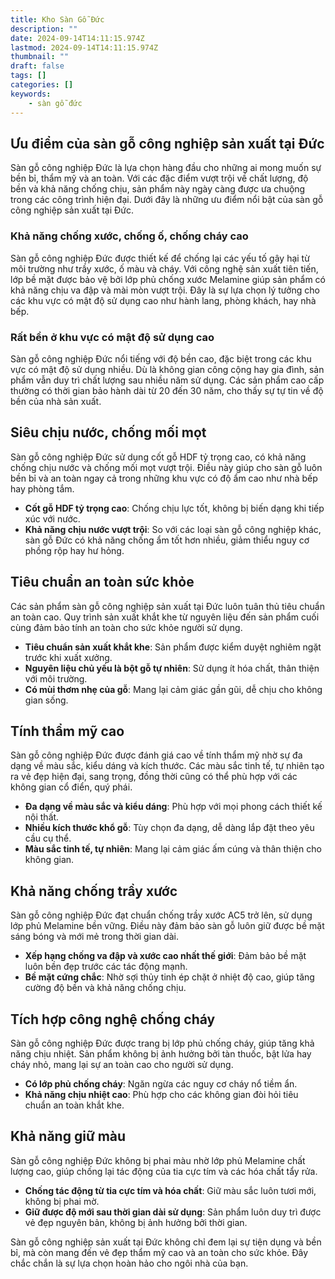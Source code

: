 ```yaml
---
title: Kho Sàn Gỗ Đức
description: ""
date: 2024-09-14T14:11:15.974Z
lastmod: 2024-09-14T14:11:15.974Z
thumbnail: ""
draft: false
tags: []
categories: []
keywords:
    - sàn gỗ đức
---
```

## Ưu điểm của sàn gỗ công nghiệp sản xuất tại Đức

Sàn gỗ công nghiệp Đức là lựa chọn hàng đầu cho những ai mong muốn sự bền bỉ, thẩm mỹ và an toàn. Với các đặc điểm vượt trội về chất lượng, độ bền và khả năng chống chịu, sản phẩm này ngày càng được ưa chuộng trong các công trình hiện đại. Dưới đây là những ưu điểm nổi bật của sàn gỗ công nghiệp sản xuất tại Đức.

### Khả năng chống xước, chống ố, chống cháy cao

Sàn gỗ công nghiệp Đức được thiết kế để chống lại các yếu tố gây hại từ môi trường như trầy xước, ố màu và cháy. Với công nghệ sản xuất tiên tiến, lớp bề mặt được bảo vệ bởi lớp phủ chống xước Melamine giúp sản phẩm có khả năng chịu va đập và mài mòn vượt trội. Đây là sự lựa chọn lý tưởng cho các khu vực có mật độ sử dụng cao như hành lang, phòng khách, hay nhà bếp.

### Rất bền ở khu vực có mật độ sử dụng cao

Sàn gỗ công nghiệp Đức nổi tiếng với độ bền cao, đặc biệt trong các khu vực có mật độ sử dụng nhiều. Dù là không gian công cộng hay gia đình, sản phẩm vẫn duy trì chất lượng sau nhiều năm sử dụng. Các sản phẩm cao cấp thường có thời gian bảo hành dài từ 20 đến 30 năm, cho thấy sự tự tin về độ bền của nhà sản xuất.

## Siêu chịu nước, chống mối mọt

Sàn gỗ công nghiệp Đức sử dụng cốt gỗ HDF tỷ trọng cao, có khả năng chống chịu nước và chống mối mọt vượt trội. Điều này giúp cho sàn gỗ luôn bền bỉ và an toàn ngay cả trong những khu vực có độ ẩm cao như nhà bếp hay phòng tắm.

- **Cốt gỗ HDF tỷ trọng cao**: Chống chịu lực tốt, không bị biến dạng khi tiếp xúc với nước.
- **Khả năng chịu nước vượt trội**: So với các loại sàn gỗ công nghiệp khác, sàn gỗ Đức có khả năng chống ẩm tốt hơn nhiều, giảm thiểu nguy cơ phồng rộp hay hư hỏng.

## Tiêu chuẩn an toàn sức khỏe

Các sản phẩm sàn gỗ công nghiệp sản xuất tại Đức luôn tuân thủ tiêu chuẩn an toàn cao. Quy trình sản xuất khắt khe từ nguyên liệu đến sản phẩm cuối cùng đảm bảo tính an toàn cho sức khỏe người sử dụng.

- **Tiêu chuẩn sản xuất khắt khe**: Sản phẩm được kiểm duyệt nghiêm ngặt trước khi xuất xưởng.
- **Nguyên liệu chủ yếu là bột gỗ tự nhiên**: Sử dụng ít hóa chất, thân thiện với môi trường.
- **Có mùi thơm nhẹ của gỗ**: Mang lại cảm giác gần gũi, dễ chịu cho không gian sống.

## Tính thẩm mỹ cao

Sàn gỗ công nghiệp Đức được đánh giá cao về tính thẩm mỹ nhờ sự đa dạng về màu sắc, kiểu dáng và kích thước. Các màu sắc tinh tế, tự nhiên tạo ra vẻ đẹp hiện đại, sang trọng, đồng thời cũng có thể phù hợp với các không gian cổ điển, quý phái.

- **Đa dạng về màu sắc và kiểu dáng**: Phù hợp với mọi phong cách thiết kế nội thất.
- **Nhiều kích thước khổ gỗ**: Tùy chọn đa dạng, dễ dàng lắp đặt theo yêu cầu cụ thể.
- **Màu sắc tinh tế, tự nhiên**: Mang lại cảm giác ấm cúng và thân thiện cho không gian.

## Khả năng chống trầy xước

Sàn gỗ công nghiệp Đức đạt chuẩn chống trầy xước AC5 trở lên, sử dụng lớp phủ Melamine bền vững. Điều này đảm bảo sàn gỗ luôn giữ được bề mặt sáng bóng và mới mẻ trong thời gian dài.

- **Xếp hạng chống va đập và xước cao nhất thế giới**: Đảm bảo bề mặt luôn bền đẹp trước các tác động mạnh.
- **Bề mặt cứng chắc**: Nhờ sợi thủy tinh ép chặt ở nhiệt độ cao, giúp tăng cường độ bền và khả năng chống chịu.

## Tích hợp công nghệ chống cháy

Sàn gỗ công nghiệp Đức được trang bị lớp phủ chống cháy, giúp tăng khả năng chịu nhiệt. Sản phẩm không bị ảnh hưởng bởi tàn thuốc, bật lửa hay cháy nhỏ, mang lại sự an toàn cao cho người sử dụng.

- **Có lớp phủ chống cháy**: Ngăn ngừa các nguy cơ cháy nổ tiềm ẩn.
- **Khả năng chịu nhiệt cao**: Phù hợp cho các không gian đòi hỏi tiêu chuẩn an toàn khắt khe.

## Khả năng giữ màu

Sàn gỗ công nghiệp Đức không bị phai màu nhờ lớp phủ Melamine chất lượng cao, giúp chống lại tác động của tia cực tím và các hóa chất tẩy rửa.

- **Chống tác động từ tia cực tím và hóa chất**: Giữ màu sắc luôn tươi mới, không bị phai mờ.
- **Giữ được độ mới sau thời gian dài sử dụng**: Sản phẩm luôn duy trì được vẻ đẹp nguyên bản, không bị ảnh hưởng bởi thời gian.

Sàn gỗ công nghiệp sản xuất tại Đức không chỉ đem lại sự tiện dụng và bền bỉ, mà còn mang đến vẻ đẹp thẩm mỹ cao và an toàn cho sức khỏe. Đây chắc chắn là sự lựa chọn hoàn hảo cho ngôi nhà của bạn.